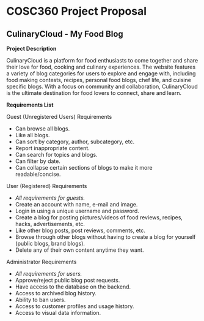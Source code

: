 # COSC360 Project Proposal

## CulinaryCloud - My Food Blog

__Project Description__

CulinaryCloud is a platform for food enthusiasts to come together and share their love for food, cooking and culinary experiences. The website features a variety of blog categories for users to explore and engage with, including food making contests, recipes, personal food blogs, chef life, and cuisine specific blogs. With a focus on community and collaboration, CulinaryCloud is the ultimate destination for food lovers to connect, share and learn.

__Requirements List__

Guest (Unregistered Users) Requirements
  * Can browse all blogs.
  * Like all blogs.
  * Can sort by category, author, subcategory, etc.
  * Report inappropriate content.
  * Can search for topics and blogs.
  * Can filter by date.
  * Can collapse certain sections of blogs to make it more readable/concise.

User (Registered) Requirements
  * *All requirements for guests.*
  * Create an account with name, e-mail and image.
  * Login in using a unique username and password.
  * Create a blog for posting pictures/videos of food reviews, recipes, hacks, advertisements, etc.
  * Like other blog posts, post reviews, comments, etc.
  * Browse through other blogs without having to create a blog for yourself (public blogs, brand blogs).
  * Delete any of their own content anytime they want.

Administrator Requirements
  * *All requirements for users.*
  * Approve/reject public blog post requests.
  * Have access to the database on the backend.
  * Access to archived blog history.
  * Ability to ban users.
  * Access to customer profiles and usage history.
  * Access to visual data information.

